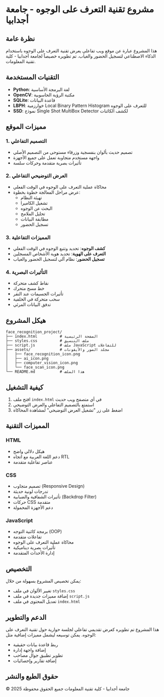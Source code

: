 # مشروع تقنية التعرف على الوجوه - جامعة أجدابيا

## نظرة عامة
هذا المشروع عبارة عن موقع ويب تفاعلي يعرض تقنية التعرف على الوجوه باستخدام الذكاء الاصطناعي لتسجيل الحضور والغياب. تم تطويره خصيصاً لجامعة أجدابيا - كلية تقنية المعلومات.

## التقنيات المستخدمة
- **Python**: لغة البرمجة الأساسية
- **OpenCV**: مكتبة الرؤية الحاسوبية
- **SQLite**: قاعدة البيانات
- **LBPH**: خوارزمية Local Binary Pattern Histogram للتعرف على الوجوه
- **SSD**: نموذج Single Shot MultiBox Detector لكشف الكائنات

## مميزات الموقع

### 1. التصميم التفاعلي
- تصميم حديث بألوان بنفسجية وزرقاء مستوحى من التصميم الأصلي
- واجهة مستخدم متجاوبة تعمل على جميع الأجهزة
- تأثيرات بصرية متقدمة وحركات سلسة

### 2. العرض التوضيحي التفاعلي
- محاكاة عملية التعرف على الوجوه في الوقت الفعلي
- عرض مراحل المعالجة خطوة بخطوة:
  - تهيئة النظام
  - تشغيل الكاميرا
  - البحث عن الوجوه
  - تحليل الملامح
  - مطابقة البيانات
  - تسجيل الحضور

### 3. المميزات التفاعلية
- **كشف الوجوه**: تحديد وتتبع الوجوه في الوقت الفعلي
- **التعرف على الهوية**: تحديد هوية الأشخاص المسجلين
- **تسجيل الحضور**: نظام آلي لتسجيل الحضور والغياب

### 4. التأثيرات البصرية
- نقاط كشف متحركة
- خط مسح متحرك
- تأثيرات الجسيمات عند النقر
- سحب متحركة في الخلفية
- تدفق البيانات المرئي

## هيكل المشروع
```
face_recognition_project/
├── index.html          # الصفحة الرئيسية
├── styles.css          # ملف التنسيق
├── script.js           # ملف JavaScript للتفاعلات
├── assets/             # مجلد الصور والأيقونات
│   ├── face_recognition_icon.png
│   ├── ai_icon.png
│   ├── computer_vision_icon.png
│   └── face_scan_icon.png
└── README.md           # هذا الملف
```

## كيفية التشغيل
1. افتح ملف `index.html` في أي متصفح ويب حديث
2. استمتع بالتصميم التفاعلي والعرض التوضيحي
3. اضغط على زر "تشغيل العرض التوضيحي" لمشاهدة المحاكاة

## المميزات التقنية

### HTML
- هيكل دلالي واضح
- دعم اللغة العربية مع اتجاه RTL
- عناصر تفاعلية متقدمة

### CSS
- تصميم متجاوب (Responsive Design)
- تدرجات لونية حديثة
- تأثيرات الشفافية والضبابية (Backdrop Filter)
- حركات CSS متقدمة
- دعم الأجهزة المحمولة

### JavaScript
- برمجة كائنية التوجه (OOP)
- تفاعلات متقدمة
- محاكاة عملية التعرف على الوجوه
- تأثيرات بصرية ديناميكية
- إدارة الأحداث المتقدمة

## التخصيص
يمكن تخصيص المشروع بسهولة من خلال:
- تغيير الألوان في ملف `styles.css`
- إضافة مميزات جديدة في ملف `script.js`
- تعديل المحتوى في ملف `index.html`

## الدعم والتطوير
هذا المشروع تم تطويره كعرض تقديمي تفاعلي لجلسة حوارية حول تقنية التعرف على الوجوه. يمكن توسيعه ليشمل مميزات إضافية مثل:
- ربط قاعدة بيانات حقيقية
- إضافة واجهة إدارة
- تطوير تطبيق جوال مصاحب
- إضافة تقارير وإحصائيات

## حقوق الطبع والنشر
© 2025 جامعة أجدابيا - كلية تقنية المعلومات
جميع الحقوق محفوظة

